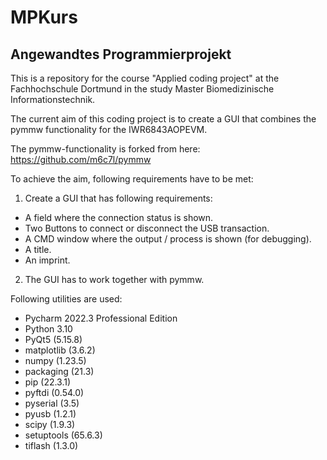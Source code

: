 # MPKurs
## Angewandtes Programmierprojekt

This is a repository for the course "Applied coding project" at the Fachhochschule Dortmund in the study Master Biomedizinische Informationstechnik.

The current aim of this coding project is to create a GUI that combines the pymmw functionality for the IWR6843AOPEVM.

The pymmw-functionality is forked from here: https://github.com/m6c7l/pymmw

To achieve the aim, following requirements have to be met:
1. Create a GUI that has following requirements:
  - A field where the connection status is shown.
  - Two Buttons to connect or disconnect the USB transaction.
  - A CMD window where the output / process is shown (for debugging).
  - A title.
  - An imprint.
2. The GUI has to work together with pymmw.

Following utilities are used:
- Pycharm 2022.3 Professional Edition
- Python 3.10
- PyQt5 (5.15.8)
- matplotlib (3.6.2)
- numpy (1.23.5)
- packaging (21.3)
- pip (22.3.1)
- pyftdi (0.54.0)
- pyserial (3.5)
- pyusb (1.2.1)
- scipy (1.9.3)
- setuptools (65.6.3)
- tiflash (1.3.0)
